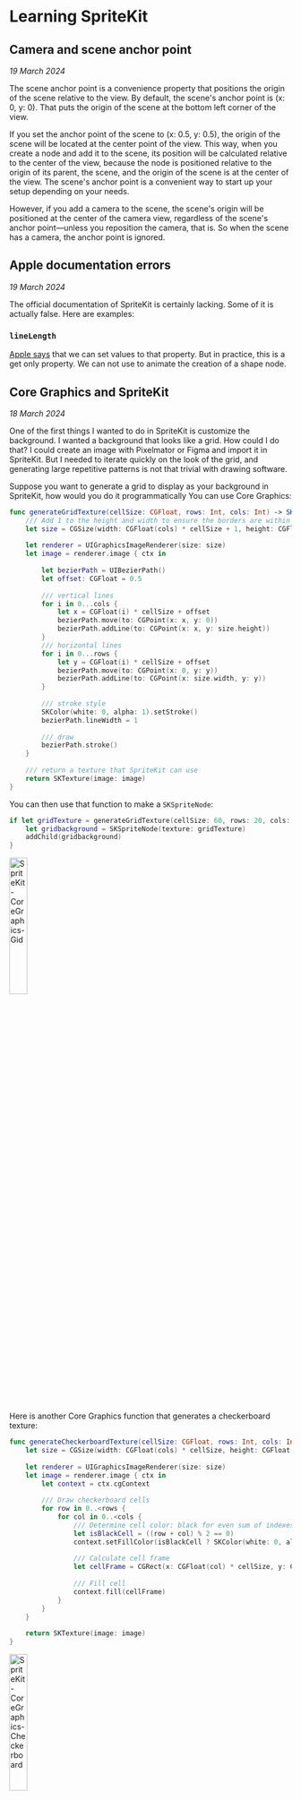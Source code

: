 # Learning SpriteKit

## Camera and scene anchor point

*19 March 2024*

The scene anchor point is a convenience property that positions the origin of the scene relative to the view. By default, the scene's anchor point is (x: 0, y: 0). That puts the origin of the scene at the bottom left corner of the view. 

If you set the anchor point of the scene to (x: 0.5, y: 0.5), the origin of the scene will be located at the center point of the view. This way, when you create a node and add it to the scene, its position will be calculated relative to the center of the view, because the node is positioned relative to the origin of its parent, the scene, and the origin of the scene is at the center of the view. The scene's anchor point is a convenient way to start up your setup depending on your needs.

However, if you add a camera to the scene, the scene's origin will be positioned at the center of the camera view, regardless of the scene's anchor point—unless you reposition the camera, that is. So when the scene has a camera, the anchor point is ignored.

## Apple documentation errors

*19 March 2024*

The official documentation of SpriteKit is certainly lacking. Some of it is actually false. Here are examples:

### `lineLength`

[Apple says](https://developer.apple.com/documentation/spritekit/skshapenode/1520398-linelength) that we can set values to that property. But in practice, this is a get only property. We can not use to animate the creation of a shape node.

## Core Graphics and SpriteKit

*18 March 2024*

One of the first things I wanted to do in SpriteKit is customize the background. I wanted a background that looks like a grid. How could I do that? I could create an image with Pixelmator or Figma and import it in SpriteKit. But I needed to iterate quickly on the look of the grid, and generating large repetitive patterns is not that trivial with drawing software.

Suppose you want to generate a grid to display as your background in SpriteKit, how would you do it programmatically You can use Core Graphics:

```swift
func generateGridTexture(cellSize: CGFloat, rows: Int, cols: Int) -> SKTexture? {
    /// Add 1 to the height and width to ensure the borders are within the sprite
    let size = CGSize(width: CGFloat(cols) * cellSize + 1, height: CGFloat(rows) * cellSize + 1)
    
    let renderer = UIGraphicsImageRenderer(size: size)
    let image = renderer.image { ctx in
        
        let bezierPath = UIBezierPath()
        let offset: CGFloat = 0.5
                                
        /// vertical lines
        for i in 0...cols {
            let x = CGFloat(i) * cellSize + offset
            bezierPath.move(to: CGPoint(x: x, y: 0))
            bezierPath.addLine(to: CGPoint(x: x, y: size.height))
        }
        /// horizontal lines
        for i in 0...rows {
            let y = CGFloat(i) * cellSize + offset
            bezierPath.move(to: CGPoint(x: 0, y: y))
            bezierPath.addLine(to: CGPoint(x: size.width, y: y))
        }
        
        /// stroke style
        SKColor(white: 0, alpha: 1).setStroke()
        bezierPath.lineWidth = 1
        
        /// draw
        bezierPath.stroke()
    }
    
    /// return a texture that SpriteKit can use
    return SKTexture(image: image)
}
```

You can then use that function to make a `SKSpriteNode`:

```swift
if let gridTexture = generateGridTexture(cellSize: 60, rows: 20, cols: 20) {
    let gridbackground = SKSpriteNode(texture: gridTexture)
    addChild(gridbackground)
}
```

<img src="Screenshots/SpriteKit-CoreGraphics-Gid.png" alt="SpriteKit-CoreGraphics-Gid" style="width:25%;" />

Here is another Core Graphics function that generates a checkerboard texture:

```swift
func generateCheckerboardTexture(cellSize: CGFloat, rows: Int, cols: Int) -> SKTexture? {
    let size = CGSize(width: CGFloat(cols) * cellSize, height: CGFloat(rows) * cellSize)
    
    let renderer = UIGraphicsImageRenderer(size: size)
    let image = renderer.image { ctx in
        let context = ctx.cgContext
        
        /// Draw checkerboard cells
        for row in 0..<rows {
            for col in 0..<cols {
                /// Determine cell color: black for even sum of indexes, white for odd
                let isBlackCell = ((row + col) % 2 == 0)
                context.setFillColor(isBlackCell ? SKColor(white: 0, alpha: 1).cgColor : SKColor(white: 1, alpha: 1).cgColor)
                
                /// Calculate cell frame
                let cellFrame = CGRect(x: CGFloat(col) * cellSize, y: CGFloat(row) * cellSize, width: cellSize, height: cellSize)
                
                /// Fill cell
                context.fill(cellFrame)
            }
        }
    }
    
    return SKTexture(image: image)
}
```

<img src="Screenshots/SpriteKit-CoreGraphics-Checkerboard.png" alt="SpriteKit-CoreGraphics-Checkerboard" style="width:25%;" />

In both cases, we get a sprite node, i.e. a node that draws a bitmap image. This is recommended in SpriteKit, as `SKSpriteNode` offer the best performance, and SpriteKit is a raster renderer anyway (zooming with a camera won't re-render shapes vector-like).

Mind you that Core Graphics is a framework optimized for quality rather than performance. It is not meant to produce images 60 or 120 times per second.

## Core Image filters in SpriteKit

*17 March 2024*

SpriteKit has built-in methods using Core Image filters for:

- Applying filters to nodes of type `SKEffectNode`. Out of the box, `SKEffectNode.filter` accepts filters that have a single inputImage parameter and produce a single outputImage parameter.
- Applying filters to scene transitions with `SKTransition`. Out of the box, `SKTransition.init(ciFilter:duration:)` accepts filters that require only two image parameters (inputImage, inputTargetImage) and generate a single image (outputImage).
- Applying filters to textures of type `SKTexture` to produce a new texture. Out of the box, `SKTexture.applying(CIFilter)` accepts filters that require a single inputImage parameter and produce an outputImage parameter.

## Sprite Nodes

*15 March 2024*

Write about:

- anchorPoint
- SKTextureFilteringMode
- usesMipmaps

## Shape nodes

*14 March 2024*

**TL;DR**: Nodes of type `SKShapeNode` can generate shapes with code, providing the ability to draw and edit shapes dynamically during runtime. SpriteKit's ability to generate accurate physics bodies for shape nodes is more limited than it is with sprite nodes. When rendered, a shape node is rasterized, so when it's drawn in a size other than its native size, some filtering is applied (blurring or aliasing).

Nodes of type `SKShapeNode` are generated procedurally. Their shape, color fill, and border style are defined with code. By default, a shape is transparent (it has no fill color) and has a one-point thick white border.

```swift
let circle = SKShapeNode(circleOfRadius: 50)
let ellipse1 = SKShapeNode(ellipseOf: CGSize(width: 50, height: 100))
let ellipse2 = SKShapeNode(ellipseIn: CGRect(x: 0, y: 0, width: 50, height: 50))
```

<img src="Screenshots/SpriteKit shape nodes - 1.png" alt="SpriteKit shape nodes - 1" style="width:25%;" />

Notice the code for the second ellipse. It is created by passing a `CGRect` data type instead of `CGSize`. This is an important distinction: CGRect is a data type that contains the width and height of the shape, as well as **how the path is positioned relative to the node's origin**. If we replace the last line above with this one:

```swift
let ellipse2 = SKShapeNode(ellipseIn: CGRect(x: -25, y: 25, width: 50, height: 50))
```

<img src="Screenshots/SpriteKit shape nodes - 2.png" alt="SpriteKit shape nodes - 2" style="width:25%;" />

The ellipse will be pushed 25 points to the left of the node's origin, and 25 points to the bottom of the node's origin. Since the width and height of the ellipse are both 50 points, that will make the ellipse centered around the node's origin!

CGRect is a common data type in SpriteKit. It provides control over the origin of a programmatic path relative to its parent's origin. When the ellipse is defined with CGSize instead of CGRect, it is automatically centered around the node's origin, which we can get with CGRect provided we do additional processing:

```swift
let length: CGFloat = 50 // a length for both width and height
let ellipseIn = SKShapeNode(ellipseIn: CGRect(x: -length/2, y: -length/2, width: length, height: length))
```

In SpriteKit, you can draw shapes using:

- Rectangles, with a width and a height, and with or without a corner radius
- Circles, with radius
- Ellipses, with width and height
- Path, from a rectangle or a circle
- Path, from arcs of a circle
- Path, with straight lines from a collection of points
- Path, with curved lines from a collection of points, where pairs of point are joined with a quadratic curve

A note about `SKShapeNode` rendering: even though shapes are procedural, like a vector shape would be, SpriteKit's renderer itself rasterize the shape during runtime. In fact, every node that draws is rasterized by SpriteKit's renderer, visually behaving like a sprite. Therefore, if you zoom in on shape node, if it its counters do not snap to the pixel grid, it will be either blurred or aliased, depending on the node's filtering mode. 

## Selection and retrieval

*14 March 2024*

```swift
// select a node by name, no matter how deep in the hierarchy
// the `//` means that the search doesn't stop to the immediate children nodes
parentNode.childNode(withName: "//nodeName")

// code for the first node matching the given name 
childNode(withName: "nodeName") {node, _ in
                                 
}

// code for every node with the given name
enumerateChildNodes(withName: "nodeName") {node, _ in
	
}

// same as above, with a different Swifty syntax
enumerateChildNodes(withName: "nodeName", using: { node, _ in
	
})

// code for every node with the given name
// Use `stop.pointee = true` or `stop[0] = true` to stop the enumeration
enumerateChildNodes(withName: "nodeName") {node, stop in
	
}

// loop through all the children of the node
for child in children {
    
}

// code for myNode with name "targetName"
if let myNode = self.childNode(withName: "//targetName") {
    
}
```

## Manipulating the scene graph

*14 March 2024*

```swift
// switch the parent of a node.
// See https://developer.apple.com/documentation/spritekit/sknode/accessing_and_modifying_the_node_tree
nodeToMove.move(toParent: self)
```

## Styling text

*13 March 2024*

In addition to `fontName`, `fontSize`, and `fontColor`, there are other text properties that SpriteKit provides out of the box, such as:

```swift
// a value of 1 will constrain text to one line
// a value of 0 will wrap text over as many lines as needed
myLabel.numberOfLines = 0
// the width, in screen points, after which line-break mode should be applied
// the default is 0, which means that no line-break is applied
myLabel.preferredMaxLayoutWidth = 360
// determines the line-break mode for multiple lines
myLabel.lineBreakMode = .byTruncatingTail
```

The last property, `lineBreakMode`, inherits from TextKit. This hints to other hidden possibilities with which we can style text in SpriteKit. Indeed, a `SKLabelNode` has a property called `attributedText`, which is a bridge to `NSAttributedString`, a large class with many properties and settings to control and style text. We can borrow some of these features and apply them to a SpriteKit label node. For example:

<img src="Screenshots/SpriteKit-attributedText-examples.png" alt="SpriteKit-attributedText-examples" style="width:50%;" />

```swift
let text = "BAM!"

let paragraphStyle = NSMutableParagraphStyle()
paragraphStyle.alignment = .center
paragraphStyle.lineHeightMultiple = 1

let shadow = NSShadow()
shadow.shadowOffset = CGSize(width: 0, height: 10)
shadow.shadowColor = SKColor.black.withAlphaComponent(0.3)
shadow.shadowBlurRadius = 20

let attributes: [NSAttributedString.Key: Any] = [
    .paragraphStyle: paragraphStyle,
    .font: UIFont(name: "ChalkboardSE-Bold", size: 100)!,
    .foregroundColor: SKColor(red: 1, green: 0.95, blue: 0, alpha: 1),
    .strokeColor: SKColor(red: 1, green: 0, blue: 0.38, alpha: 1),
    .strokeWidth: -5,
    .shadow: shadow
]

let label = SKLabelNode()
label.attributedText = NSAttributedString(string: text, attributes: attributes)
label.numberOfLines = 0
label.verticalAlignmentMode = .center
addChild(label)
```

## Adding a font

*13 March 2024*

Out of the box, you can print the fonts that will work with SpriteKit with this code:

```swift
for family in UIFont.familyNames.sorted() {
    let names = UIFont.fontNames(forFamilyName: family)
    print("Family: \(family) Font names: \(names)")
}
```

Here is what I get on my Mac:

```swift
Family: Academy Engraved LET Font names: ["AcademyEngravedLetPlain"]
Family: Al Nile Font names: ["AlNile", "AlNile-Bold"]
Family: American Typewriter Font names: ["AmericanTypewriter", "AmericanTypewriter-Light", "AmericanTypewriter-Semibold", "AmericanTypewriter-Bold", "AmericanTypewriter-Condensed", "AmericanTypewriter-CondensedLight", "AmericanTypewriter-CondensedBold"]
Family: Apple Color Emoji Font names: ["AppleColorEmoji"]
Family: Apple SD Gothic Neo Font names: ["AppleSDGothicNeo-Regular", "AppleSDGothicNeo-Thin", "AppleSDGothicNeo-UltraLight", "AppleSDGothicNeo-Light", "AppleSDGothicNeo-Medium", "AppleSDGothicNeo-SemiBold", "AppleSDGothicNeo-Bold"]
Family: Apple Symbols Font names: ["AppleSymbols"]
Family: Arial Font names: ["ArialMT", "Arial-ItalicMT", "Arial-BoldMT", "Arial-BoldItalicMT"]
Family: Arial Hebrew Font names: ["ArialHebrew", "ArialHebrew-Light", "ArialHebrew-Bold"]
Family: Arial Rounded MT Bold Font names: ["ArialRoundedMTBold"]
Family: Avenir Font names: ["Avenir-Book", "Avenir-Roman", "Avenir-BookOblique", "Avenir-Oblique", "Avenir-Light", "Avenir-LightOblique", "Avenir-Medium", "Avenir-MediumOblique", "Avenir-Heavy", "Avenir-HeavyOblique", "Avenir-Black", "Avenir-BlackOblique"]
Family: Avenir Next Font names: ["AvenirNext-Regular", "AvenirNext-Italic", "AvenirNext-UltraLight", "AvenirNext-UltraLightItalic", "AvenirNext-Medium", "AvenirNext-MediumItalic", "AvenirNext-DemiBold", "AvenirNext-DemiBoldItalic", "AvenirNext-Bold", "AvenirNext-BoldItalic", "AvenirNext-Heavy", "AvenirNext-HeavyItalic"]
Family: Avenir Next Condensed Font names: ["AvenirNextCondensed-Regular", "AvenirNextCondensed-Italic", "AvenirNextCondensed-UltraLight", "AvenirNextCondensed-UltraLightItalic", "AvenirNextCondensed-Medium", "AvenirNextCondensed-MediumItalic", "AvenirNextCondensed-DemiBold", "AvenirNextCondensed-DemiBoldItalic", "AvenirNextCondensed-Bold", "AvenirNextCondensed-BoldItalic", "AvenirNextCondensed-Heavy", "AvenirNextCondensed-HeavyItalic"]
Family: Baskerville Font names: ["Baskerville", "Baskerville-Italic", "Baskerville-SemiBold", "Baskerville-SemiBoldItalic", "Baskerville-Bold", "Baskerville-BoldItalic"]
Family: Bodoni 72 Font names: ["BodoniSvtyTwoITCTT-Book", "BodoniSvtyTwoITCTT-BookIta", "BodoniSvtyTwoITCTT-Bold"]
Family: Bodoni 72 Oldstyle Font names: ["BodoniSvtyTwoOSITCTT-Book", "BodoniSvtyTwoOSITCTT-BookIt", "BodoniSvtyTwoOSITCTT-Bold"]
Family: Bodoni 72 Smallcaps Font names: ["BodoniSvtyTwoSCITCTT-Book"]
Family: Bodoni Ornaments Font names: ["BodoniOrnamentsITCTT"]
Family: Bradley Hand Font names: ["BradleyHandITCTT-Bold"]
Family: Chalkboard SE Font names: ["ChalkboardSE-Regular", "ChalkboardSE-Light", "ChalkboardSE-Bold"]
Family: Chalkduster Font names: ["Chalkduster"]
Family: Charter Font names: ["Charter-Roman", "Charter-Italic", "Charter-Bold", "Charter-BoldItalic", "Charter-Black", "Charter-BlackItalic"]
Family: Cochin Font names: ["Cochin", "Cochin-Italic", "Cochin-Bold", "Cochin-BoldItalic"]
Family: Copperplate Font names: ["Copperplate", "Copperplate-Light", "Copperplate-Bold"]
Family: Courier New Font names: ["CourierNewPSMT", "CourierNewPS-ItalicMT", "CourierNewPS-BoldMT", "CourierNewPS-BoldItalicMT"]
Family: DIN Alternate Font names: ["DINAlternate-Bold"]
Family: DIN Condensed Font names: ["DINCondensed-Bold"]
Family: Damascus Font names: ["Damascus", "DamascusLight", "DamascusMedium", "DamascusSemiBold", "DamascusBold"]
Family: Devanagari Sangam MN Font names: ["DevanagariSangamMN", "DevanagariSangamMN-Bold"]
Family: Didot Font names: ["Didot", "Didot-Italic", "Didot-Bold"]
Family: Euphemia UCAS Font names: ["EuphemiaUCAS", "EuphemiaUCAS-Italic", "EuphemiaUCAS-Bold"]
Family: Farah Font names: ["Farah"]
Family: Futura Font names: ["Futura-Medium", "Futura-MediumItalic", "Futura-Bold", "Futura-CondensedMedium", "Futura-CondensedExtraBold"]
Family: Galvji Font names: ["Galvji", "Galvji-Bold"]
Family: Geeza Pro Font names: ["GeezaPro", "GeezaPro-Bold"]
Family: Georgia Font names: ["Georgia", "Georgia-Italic", "Georgia-Bold", "Georgia-BoldItalic"]
Family: Gill Sans Font names: ["GillSans", "GillSans-Italic", "GillSans-Light", "GillSans-LightItalic", "GillSans-SemiBold", "GillSans-SemiBoldItalic", "GillSans-Bold", "GillSans-BoldItalic", "GillSans-UltraBold"]
Family: Grantha Sangam MN Font names: ["GranthaSangamMN-Regular", "GranthaSangamMN-Bold"]
Family: Helvetica Font names: ["Helvetica", "Helvetica-Oblique", "Helvetica-Light", "Helvetica-LightOblique", "Helvetica-Bold", "Helvetica-BoldOblique"]
Family: Helvetica Neue Font names: ["HelveticaNeue", "HelveticaNeue-Italic", "HelveticaNeue-UltraLight", "HelveticaNeue-UltraLightItalic", "HelveticaNeue-Thin", "HelveticaNeue-ThinItalic", "HelveticaNeue-Light", "HelveticaNeue-LightItalic", "HelveticaNeue-Medium", "HelveticaNeue-MediumItalic", "HelveticaNeue-Bold", "HelveticaNeue-BoldItalic", "HelveticaNeue-CondensedBold", "HelveticaNeue-CondensedBlack"]
Family: Hiragino Maru Gothic ProN Font names: ["HiraMaruProN-W4"]
Family: Hiragino Mincho ProN Font names: ["HiraMinProN-W3", "HiraMinProN-W6"]
Family: Hiragino Sans Font names: ["HiraginoSans-W3", "HiraginoSans-W5", "HiraginoSans-W6", "HiraginoSans-W7", "HiraginoSans-W8"]
Family: Hoefler Text Font names: ["HoeflerText-Regular", "HoeflerText-Italic", "HoeflerText-Black", "HoeflerText-BlackItalic"]
Family: Impact Font names: ["Impact"]
Family: Kailasa Font names: ["Kailasa", "Kailasa-Bold"]
Family: Kefa Font names: ["Kefa-Regular"]
Family: Khmer Sangam MN Font names: ["KhmerSangamMN"]
Family: Kohinoor Bangla Font names: ["KohinoorBangla-Regular", "KohinoorBangla-Light", "KohinoorBangla-Semibold"]
Family: Kohinoor Devanagari Font names: ["KohinoorDevanagari-Regular", "KohinoorDevanagari-Light", "KohinoorDevanagari-Semibold"]
Family: Kohinoor Gujarati Font names: ["KohinoorGujarati-Regular", "KohinoorGujarati-Light", "KohinoorGujarati-Bold"]
Family: Kohinoor Telugu Font names: ["KohinoorTelugu-Regular", "KohinoorTelugu-Light", "KohinoorTelugu-Medium"]
Family: Lao Sangam MN Font names: ["LaoSangamMN"]
Family: Malayalam Sangam MN Font names: ["MalayalamSangamMN", "MalayalamSangamMN-Bold"]
Family: Marker Felt Font names: ["MarkerFelt-Thin", "MarkerFelt-Wide"]
Family: Menlo Font names: ["Menlo-Regular", "Menlo-Italic", "Menlo-Bold", "Menlo-BoldItalic"]
Family: Mishafi Font names: ["DiwanMishafi"]
Family: Mukta Mahee Font names: ["MuktaMahee-Regular", "MuktaMahee-Light", "MuktaMahee-Bold"]
Family: Myanmar Sangam MN Font names: ["MyanmarSangamMN", "MyanmarSangamMN-Bold"]
Family: Noteworthy Font names: ["Noteworthy-Light", "Noteworthy-Bold"]
Family: Noto Nastaliq Urdu Font names: ["NotoNastaliqUrdu", "NotoNastaliqUrdu-Bold"]
Family: Noto Sans Kannada Font names: ["NotoSansKannada-Regular", "NotoSansKannada-Light", "NotoSansKannada-Bold"]
Family: Noto Sans Myanmar Font names: ["NotoSansMyanmar-Regular", "NotoSansMyanmar-Light", "NotoSansMyanmar-Bold"]
Family: Noto Sans Oriya Font names: ["NotoSansOriya", "NotoSansOriya-Bold"]
Family: Optima Font names: ["Optima-Regular", "Optima-Italic", "Optima-Bold", "Optima-BoldItalic", "Optima-ExtraBlack"]
Family: Palatino Font names: ["Palatino-Roman", "Palatino-Italic", "Palatino-Bold", "Palatino-BoldItalic"]
Family: Papyrus Font names: ["Papyrus", "Papyrus-Condensed"]
Family: Party LET Font names: ["PartyLetPlain"]
Family: PingFang HK Font names: ["PingFangHK-Regular", "PingFangHK-Ultralight", "PingFangHK-Thin", "PingFangHK-Light", "PingFangHK-Medium", "PingFangHK-Semibold"]
Family: PingFang SC Font names: ["PingFangSC-Regular", "PingFangSC-Ultralight", "PingFangSC-Thin", "PingFangSC-Light", "PingFangSC-Medium", "PingFangSC-Semibold"]
Family: PingFang TC Font names: ["PingFangTC-Regular", "PingFangTC-Ultralight", "PingFangTC-Thin", "PingFangTC-Light", "PingFangTC-Medium", "PingFangTC-Semibold"]
Family: Rockwell Font names: ["Rockwell-Regular", "Rockwell-Italic", "Rockwell-Bold", "Rockwell-BoldItalic"]
Family: STIX Two Math Font names: ["STIXTwoMath-Regular"]
Family: STIX Two Text Font names: ["STIXTwoText", "STIXTwoText-Italic", "STIXTwoText_Medium", "STIXTwoText-Italic_Medium-Italic", "STIXTwoText_SemiBold", "STIXTwoText-Italic_SemiBold-Italic", "STIXTwoText_Bold", "STIXTwoText-Italic_Bold-Italic"]
Family: Savoye LET Font names: ["SavoyeLetPlain"]
Family: Sinhala Sangam MN Font names: ["SinhalaSangamMN", "SinhalaSangamMN-Bold"]
Family: Snell Roundhand Font names: ["SnellRoundhand", "SnellRoundhand-Bold", "SnellRoundhand-Black"]
Family: Symbol Font names: ["Symbol"]
Family: Tamil Sangam MN Font names: ["TamilSangamMN", "TamilSangamMN-Bold"]
Family: Thonburi Font names: ["Thonburi", "Thonburi-Light", "Thonburi-Bold"]
Family: Times New Roman Font names: ["TimesNewRomanPSMT", "TimesNewRomanPS-ItalicMT", "TimesNewRomanPS-BoldMT", "TimesNewRomanPS-BoldItalicMT"]
Family: Trebuchet MS Font names: ["TrebuchetMS", "TrebuchetMS-Italic", "TrebuchetMS-Bold", "Trebuchet-BoldItalic"]
Family: Verdana Font names: ["Verdana", "Verdana-Italic", "Verdana-Bold", "Verdana-BoldItalic"]
Family: Zapf Dingbats Font names: ["ZapfDingbatsITC"]
Family: Zapfino Font names: ["Zapfino"]
```

If you have a font in your Font Book that doesn't appear on the list, it won't just work with SpriteKit. You have to explicitly add it to Xcode. Apple [has a page](https://developer.apple.com/documentation/uikit/text_display_and_fonts/adding_a_custom_font_to_your_app#) on how to do that. To clarify further, here are screenshots made with Xcode 15.4. Before making these modifications to the info tab of your project target, make sure to add the font to Xcode. You have to add the font **as a file**, **not as an image** inside Assets.

1.

<img src="Screenshots/Xcode add font - 1 Target info.png" alt="Xcode add font - 1 Target info" style="width:100%;" />

2.

<img src="Screenshots/Xcode add font - 2 Fonts provided by application.png" alt="Xcode add font - 2 Fonts provided by application" />

3.

<img src="Screenshots/Xcode add font - 3 Fonts provided by application.png" alt="Xcode add font - 3 Fonts provided by application" />

4.

<img src="Screenshots/Xcode add font - 4 Add font name.png" alt="Xcode add font - 4 Add font name" />

## Centering a node inside another one

*12 March 2024*

For any nodes `nodeToCenter` and `referenceNode`, you can center one relative to another with:

```swift
nodeToCenter.position = CGPoint(x: referenceNode.frame.midX, y: referenceNode.frame.midY)
```

There are special cases where a node will be automatically centered. If your node to center has a parent, and if the parent has a property of `anchorNode`, such as `SKScene` and `SKSpriteNode`, then any child node of those with position ``CGPoint(x: 0, y: 0)` are automatically centered relative to their parent node.

## Visualize the bounding box of a node

*9 March 2024*

You can use the `calculateAccumulatedFrame()` method on the node you want to visualize, and draw a `SKShapeNode` around it:

```swift
func visualizeFrame(for targetNode: SKNode, in scene: SKScene) {
    // Unique name for the visualization node to easily identify it
    let visualizationNodeName = "visualizationFrameNode"

    // Check if the visualization node already exists
    let existingVisualizationNode = scene.childNode(withName: visualizationNodeName) as? SKShapeNode

    var frame: CGRect = targetNode.calculateAccumulatedFrame()
    let path = CGPath(rect: frame, transform: nil)

    if let visualizationNode = existingVisualizationNode {
        // Update the existing node's path to reflect the new frame
        visualizationNode.path = path
    } else {
        // Create a new SKShapeNode for the frame if it doesn't exist
        let frameNode = SKShapeNode(path: path)
        frameNode.name = visualizationNodeName
        frameNode.strokeColor = SKColor.red // Color of the frame
        frameNode.lineWidth = 2 // Width of the frame lines
        frameNode.zPosition = 100 // Ensure it's visible above other nodes

        // Add the new visualization node to the scene
        scene.addChild(frameNode)
    }
}
```

You can either call that function one time, or you can call it every frame. Interesting to note: the way you call your function every time impacts how the bounding box will be draw. If your target node is affected by physics, and you call `visualizeFrame` in `update`, then the bounding box will lag behind your moving physical object, because `update` is called before physics are simulated.

A better way to accurately track your moving physical object is to use the `didSimulatePhysics` function of SpriteKit's game loop:

```swift
override func update(_ currentTime: TimeInterval) {
    // this draws a shape that is lagging behind the physical object
    visualizeFrame(for: effectNode, in: self)
}

override func didSimulatePhysics() {
    // didSimulatePhysics is the last function called before rendering
    // tracking physical behavior is most accurate here
    visualizeFrame(for: effectNode, in: self)
}
```

## zPosition

*7 March 2024*

> The drawing order influenced by zPosition is also relative to the node hierarchy. A node with a higher zPosition will appear in front of nodes with lower zPosition values, but this is within the context of their respective parent nodes. If a parent node has a lower zPosition than another node, all of its children will also appear below that node, regardless of their individual zPositions.

ChatGPT 4, *accessed 7  March 2024*

> SpriteKit uses the zPosition value only to determine the hit testing and drawing order. You can also the z position to implement your own game effects. For example, you might use the height of a node to determine how it is rendered or how it moves onscreen. In this way, you can simulate fog or parallax effects. SpriteKit does not create these effects for you. Usually, you implement them by processing the scene immediately before it is rendered.

[Apple Documentation](https://developer.apple.com/documentation/spritekit/sknode/1483107-zposition), *accessed 7  March 2024*

## Get the texture of a node

*6 March 2024*

In SpriteKit, you can get a texture from any node, including a collection of nodes, which you can group under the same `SKNode`.

For example, you could define a node using `SKShapeNode`, get the texture of that node, and create a `SKSpriteNode` with the texture.

Similarly, you can get the resulting texture of many nodes at one, 

```swift
if let nodeTexture = view.texture(from: myNode) {
    myNode.physicsBody = SKPhysicsBody(texture: nodeTexture, alphaThreshold: 0.6, size: nodeTexture.size())
    myNode.physicsBody?.density = 100
    myNode.physicsBody?.friction = 1
}
```

## Marching ants

*6 March 2024*

Marching ants is the effect that you may see when you draw a selection rectangle, where the borders of the rectangle are made of dashes running along the border. With SpriteKit, you can draw a shape with dashed borders like this:

```swift
let boundingBox = SKShapeNode(rectOf: CGSize(width: 200, height: 100))
boundingBox.lineWidth = 2
boundingBox.strokeColor = .blue
boundingBox.fillColor = .clear
// the magic line
boundingBox.path = containerBoundingBox.path?.copy(dashingWithPhase: 0, lengths: [10,10])
addChild(boundingBox)
```

Play along the values inside the array that is passed to `lengths` to get various dashes lengths and sequences. You can have multiple dashes and gaps in the array.

In order to animate the dashes and achieve the marching ants effect, increment the `dashingWithPhase` parameter across time:

```swift
let myPath = CGPath(rect: CGRect(x: 0, y: 0, width: 200, height: 200), transform: nil)
var phase: CGFloat = 0
let dashPattern: [CGFloat] = [10, 5]
let dashedPath = myPath.copy(dashingWithPhase: phase, lengths: dashPattern)
let boundingBox = SKShapeNode(path: dashedPath)
boundingBox.lineWidth = 3
boundingBox.strokeColor = .systemBlue
boundingBox.fillColor = .clear
boundingBox.position = .zero

let incrementDashingPhaseAction = SKAction.run {
    phase += 1
    let newDashedPath = myPath.copy(dashingWithPhase: phase, lengths: dashPattern)
    boundingBox.path = newDashedPath
}

let waitAction = SKAction.wait(forDuration: 0.02)
let sequenceAction = SKAction.sequence([incrementDashingPhaseAction, waitAction])
let repeatForeverAction = SKAction.repeatForever(sequenceAction)
boundingBox.run(repeatForeverAction)
addChild(boundingBox)
```

## 9 parts slicing

*5 March 2024*

With this, you can scale sprites without distorting them. The idea is that you slice the sprite's texture into 9 parts: a grid of 3x3. Only the central part is stretched vertically and horizontally when the sprite is scaled.

```swift
let button = SKSpriteNode(imageNamed: "my_texture@2x")
button.centerRect = CGRect(x: 12.0/28.0,
                           y: 12.0/28.0,
                           width: 4.0/28.0,
                           height: 4.0/28.0)
```

Once you pass in a value to the `centerRect` property of a sprite node, that sprite node will be sliced. The `CGRect` you pass in is the central rectangle the 3x3 slicing grid. It is positioned relative to the sprite node. Its positioning (x,y) and sizing (width, height) takes values from 0 to 1. Therefore, by convention, you fill the values by dividing your desired target by one size of your texture.

For example, if your texture is 100 points wide and 60 points high, your x and width values will be `desiredValue/100`.

Here's a helper function that gets you that center rectangle given a width and height of the corner, and the sprite node to slice:

```swift
/// Calculates the CGRect for the center part of a 9-slice sprite.
/// - Parameter cornerWidth: The width of the corner parts
/// - Parameter cornerHeight: The height of the corner parts
/// - Parameter sprite: The SKSpriteNode for which to calculate the center rect
/// - Returns: A CGRect representing the center rectangle for 9-slice scaling
func setCenterRect(cornerWidth: CGFloat, cornerHeight: CGFloat, sprite: SKSpriteNode) -> CGRect {
    guard let textureSize = sprite.texture?.size() else {
        return .zero
    }
    
    let totalWidth = textureSize.width
    let totalHeight = textureSize.height
    
    let centerSliceWidth = totalWidth - (cornerWidth * 2)
    let centerSliceHeight = totalHeight - (cornerHeight * 2)
    
    let centerSliceRect = CGRect(x: cornerWidth / totalWidth,
                                 y: cornerHeight / totalHeight,
                                 width: centerSliceWidth / totalWidth,
                                 height: centerSliceHeight / totalHeight)
    
    return centerSliceRect
}
```

See [Resizing a Sprite in Nine Parts](https://developer.apple.com/documentation/spritekit/skspritenode/resizing_a_sprite_in_nine_parts) on Apple Documentation.

## Touch events

*5 March 2024*

```swift
override func touchesBegan(_ touches: Set<UITouch>, with event: UIEvent?) {
    // safety precaution to make sure there was a touch event captured
    guard let touch = touches.first else { return }
    
    // get touch coordinates relative to the window
    let location = touch.location(in: nil)
    
    // get touch coordinates relative to SpriteKit's scene
    // make sure the scene is not an optional.
    // You can get touch coordinates relative to any container passed to `in`
    let location = touch.location(in: scene)
}
```

*Update 20 March 2024*

```swift
var touchLabels = [UITouch: SKLabelNode]()

override func touchesBegan(_ touches: Set<UITouch>, with event: UIEvent?) {
    for touch in touches {
        let touchLocation = touch.location(in: self)

        let label = SKLabelNode(fontNamed: "Menlo-Bold")
        label.fontSize = 32
        label.zPosition = 1
        label.text = pointToString(touchLocation)
        label.position = CGPoint(x: touchLocation.x, y: touchLocation.y + 60)
        addChild(label)
        touchLabels[touch] = label
    }
}

override func touchesMoved(_ touches: Set<UITouch>, with event: UIEvent?) {
    for touch in touches {
        guard let label = touchLabels[touch] else { continue }
        let touchLocation = touch.location(in: self)
        label.position = CGPoint(x: touchLocation.x, y: touchLocation.y + 60)
        label.text = pointToString(touchLocation)
    }
}

override func touchesEnded(_ touches: Set<UITouch>, with event: UIEvent?) {
    for touch in touches {
        touchLabels[touch]?.removeFromParent()
        touchLabels[touch] = nil
    }
}

override func touchesCancelled(_ touches: Set<UITouch>, with event: UIEvent?) {
    touchesEnded(touches, with: event)
}
```



## Multi touch

*5 March 2024*

In SpriteKit, multi touch is not enabled by default. Add this to your view setup inside `SKScene`, typically in the `didMove` method:

```swift
override func didMove(to view: SKView) {
    view.isMultipleTouchEnabled = true
}
```

Trivia: on iPhone, it seems that the maximum supported amount of simultaneous touch points is 5. Beyond 5 touches, all UITouch objects are canceled.

*Update 20 march 2024*: multitouch is disabled by default on all UIKit views, not just SKView. See [Apple documentation](https://developer.apple.com/documentation/uikit/touches_presses_and_gestures/handling_touches_in_your_view):

> In its default configuration, a view receives only the first UITouch object associated with an event, even if more than one finger is touching the view. To receive the additional touches, you must set the view’s isMultipleTouchEnabled property to true.

## SpriteKit text blurriness

*5 December 2023*

SpriteKit nodes of type `SKLabelNode`, aka text, get blurry when the camera is zoomed in. See https://stackoverflow.com/a/72286447/420176

One hack around it is to internally multiply the font size by a scale factor, then scale the node down by the same factor, to get a better rendering when zoomed in.

```Swift
let myText = SKLabelNode()
let textScaleFactor: CGFloat = 5.0
myText.fontSize = 28 * textScaleFactor
myText.name = "myText"
myText.text = "Hello"
myText.fontName = "Impact"
myText.xScale = 1 / textScaleFactor
myText.yScale = 1 / textScaleFactor
addChild(myText)
```

Further testing is required to see how the scaling may affect other behaviors such as physics simulations.

Update: while adding many emojis to the same `SKLabelNode`, the app crashed with an error about Metal's maximum texture size. I believe that given the internal multi-sampling introduced above, and emojis being images, having many of them in the same SpriteKit node eventually exceeds the rendering engine constraints. `SKLabelNode` text length must be limited.

https://en.wikipedia.org/wiki/Spatial_anti-aliasing#Super_sampling_/_full-scene_anti-aliasing

## Setup with SwiftUI

*Updated 16 March 2024*

Minimal boilerplate code to display a SpriteKit scene and preview it inside Xcode 15+ using SwiftUI:

```swift
import SwiftUI
import SpriteKit

// SwiftUI
struct ContentView: View {
    var myScene = MyScene()
    
    var body: some View {
        SpriteView(scene: myScene)
    }
}

#Preview {
    ContentView()
}

// SpriteKit
class MyScene: SKScene {
    
}
```

## SpriteView configuration

SpriteKit was made in the era of UIKit. A SpriteKit view, `SKView`, was configured inside a `UIViewController`. With SwiftUI, configuring a SpriteKit view is now done with a configuration object that you pass to SpriteView:

```swift
SpriteView(
    // an instance of a SKScene
    scene: myScene,
    // between 1 and 120
    preferredFramesPerSecond: 60,
    // some display options
    options: [.ignoresSiblingOrder, .allowsTransparency, .shouldCullNonVisibleNodes],
    // some debug helpers
    debugOptions: [.showsFPS, .showsNodeCount, .showsDrawCount, .showsQuadCount, .showsPhysics, .showsFields]
)
```

## Scene size

Most tutorials and resources available on SpriteKit will use a specific size for the scene, and pass it to the initializer method. What size should you use in your own SpriteKit project?

Scene size in SpriteKit is a convenience property. In reality, SpriteKit scenes are infinitely large. Users specify a scene size because 1) they have fixed size art that has to fit in specific places within a fixed screen ratio, and 2) they use the scene size to place objects relative to these device-derived bounds.

*21 January 2024*

How should I size my SpriteKit scene? How does scene size affect performance? Will my nodes' position be constrained by the scene size? If a physics body falls under gravity, will it continue to fall indefinitely?

If we command-click on `SKScene` in a SpriteKit code, we can bring up the header information for the class:

> A scene is infinitely large, but it has a viewport that is the frame through which you present the content of the scene. The passed in size defines the size of this viewport that you use to present the scene.

An older version of the header, [quoted here](https://stackoverflow.com/a/33447352/420176), reads:

> To display different portions of your scene, move the contents relative to the viewport. One way to do that is to create a SKNode to function as a viewport transformation. That node should have all visible contents parented under it.

That version probably predates the introduction of `SKCameraNode`, since a SpriteKit camera does essentially that. Now regarding the relation between the scene size and the viewport size, we can read this in the same header file:

> fill: Scale the SKScene to fill the entire SKView
>
> aspectFill: Scale the SKScene to fill the SKView while preserving the scene's aspect ratio. Some cropping may occur if the view has a different aspect ratio.
>
> aspectFit: Scale the SKScene to fit within the SKView while preserving the scene's aspect ratio. Some letterboxing may occur if the view has a different aspect ratio.
>
> resizeFill: Modify the SKScene's actual size to exactly match the SKView.

So a SpriteKit scene is an infinite canvas by default. The part of the scene that is being drawn and rendered is the view (`SKView`). A scene can either be scaled to fit a view (one of the 4 `scaleMode`), or be drawn through a camera frame that determines which crop of the scene is in view.

Regardless of scene size, objects can be positioned freely without limit. Does positioning objects tens or hundreds of thousands of points away from each other have an impact on memory consumption and performance? I don't know yet.

## Scene configuration

Regardless of the UI framework you are using, additional scene and view setup can be made within the SpriteKit class.

```swift
class MyScene: SKScene {
    
    // Use sceneDidLoad for one-time setup
    override func sceneDidLoad() {
        self.scaleMode = .resizeFill
        // anchor point is a convenience property
        self.anchorPoint = CGPoint(x: 0.5, y: 0.5)
        self.physicsWorld.gravity = CGVector(dx: 0, dy: -9.8)
        self.physicsBody?.usesPreciseCollisionDetection = false
        self.physicsWorld.speed = 1
    }

    // Use didMove for code that should run whenever the scene is actually in view
    // A scene could be in memory even if it's not presented, and thus, didMove will execute its code again when the scene will get displayed.
    override func didMove(to view: SKView) {
        // some encapsulated setup method
        setupScene()
        // play/pause state
        self.isPaused = isScenePaused
        // background color of the scene
        self.backgroundColor = .clear
        // enable multi-touch event handling
        view.isMultipleTouchEnabled = true
    }
    
}
```

## Setup with UIKit

```swift
import UIKit
import SpriteKit

class GameViewController: UIViewController {
    override func viewDidLoad() {
        super.viewDidLoad()

        let scene = GameScene(size: CGSize(width: 2048, height: 1536))
        scene.scaleMode = .aspectFill

        let view = self.view as! SKView
        view.presentScene(scene)
    }
}

class GameScene: SKScene {
    override init(size: CGSize) {
        super.init(size: size)
    }

    required init(coder aDecoder: NSCoder) {
        fatalError("init(coder:) has not been implemented")
    }

    override func didMove(to view: SKView) {

    }
}

// load a scene from file
import UIKit
import SpriteKit

class GameViewController: UIViewController {
    override func viewDidLoad() {
        super.viewDidLoad()

        if let view = self.view as! SKView? {
            if let scene = SKScene(fileNamed: "SpriteKitScene") {
                scene.scaleMode = .aspectFill
                view.presentScene(scene)
            }
        }
    }
}
```

## UIKit view configuration

```swift
// inside the view controller
view.preferredFramesPerSecond = 60
view.showsFPS = true
view.ignoresSiblingOrder = false
view.showsNodeCount = true
view.showsPhysics = true
scene.scaleMode = .aspectFill
```

## SKScene methods

``` swift
class scene: SKScene{
    // declare a variable, with a type, without value
    var myNodePosition: CGPoint?

    override init(size: CGSize) {
        super.init(size: size)
        // the scene size is the passed size
    }

    override func didMove(to view: SKView) {
        scene?.scaleMode = .aspectFit
        // the scene size will depend on scaling mode
    }

    override func update(_ currentTime: TimeInterval) {
        print(currentTime) // time since app started
    }
}

// scene transition
class StartView: SKScene {
    let sceneToTransitionTo = MainView(size: size)
    sceneToTransitionTo.scaleMode = .aspectFill
    let transitionEffect = SKTransition.push(with: .down, duration: 0.5)
    view?.presentScene(sceneToTransitionTo, transition: transitionEffect)  
    }

    class MainView: SKScene {
    // 
}
```

## Node creation

```swift
// empty node
let parentNode = SKNode()

// sprite from image
var mySprite = SKSpriteNode(fileNamed: "imageFile") // add the image to Xcode assets
mySprite.anchorPoint = CGPoint(x: 0.5, y: 0.5)
mySprite.position = CGPoint.zero

// text
let myText = SKLabelNode()
myText.text = "Text to display"
myText.fontSize = 28
myText.fontName = "Impact"
myText.fontColor = SKColor.black
myText.position = CGPoint(x: size.width/2, y: size.height/2)

// shape
let cornerRadius: CGFloat = 7
let rectSize = CGSize(width: 60, height: 60)
let roundedRectPath = UIBezierPath(roundedRect: CGRect(origin: CGPoint(x: 0, y: 0), size: rectSize), cornerRadius: cornerRadius)
shapeObject = SKShapeNode(path: roundedRectPath.cgPath)
shapeObject.fillColor = .red

// hollow shape with border
let myFrame = SKShapeNode(rectOf: CGSize(width: 60, height: 60))
myFrame.fillColor = .clear
myFrame.strokeColor = .red
```

## Node properties

```swift
// position
myNode.position = CGPoint(x: 350, y: 400)
myNode.position.x = CGFloat
myNode.position.y = CGFloat
myNode.zPosition = Int // z-index

// rotate
myNode.zRotation = .pi / 4 // CGFloat, in this case, π/4, which is 45 deg counterclockwise

// scale
myNode.scale = 1 // Read only
myNode.scaleX = 1 // x axis only
myNode.scaleY = 1 // y axis only
myNode.setScale(1) // setScale is a convenience method 
myNode.setScale(x: 1.5, y: 0.5) // setScale is a convenience method

// Rendering
myNode.alpha = CGFloat

// methods
myNode.isHidden = false // Boolean. When hidden, a node and its descendants are not rendered. However, they still exist in the scene and continue to interact in other ways. For example, the node’s actions still run and the node can still be intersected with other nodes.

frame
frame.midX
frame.midY
```

## Physics

```swift
// scene properties. Declare in init()
myScene.physicsWorld.gravity = CGVector(dx: 0, dy: -9.8) // set gravity
myScene.physicsBody = SKPhysicsBody(edgeLoopFrom: scene.frame) // bodies collide with the edges of the scene

myNode.physicsBody = SKPhysicsBody()
myNode.physicsBody!.restitution = 0.2 // default, bounciness, [0, 1]
myNode.physicsBody!.friction = 0.2 // default, roughness, [0, 1]
myNode.physicsBody!.density = 1.0 // default, kg/m2
myNode.physicsBody!.isDynamic = Bool // can be moved by physics or not
myNode.physicsBody!.allowsRotation = Bool
myNode.physicsBody!.mass = 1.0 // automatically derived from density and area
myNode.physicsBody!.area // read only
myNode.physicsBody!.node // real only, returns the parent node
myNode.physicsBody!.linearDamping = 0.1 // default, [0, 1]
myNode.physicsBody!.angularDamping = 0.1 // default, [0, 1]
myNode.physicsBody!.affectedByGravity = Bool // only with regard to scene gravity
myNode.physicsBody!.pinned = Bool // Stick position to parent. Rotation still allowed
myNode.physicsBody!.velocity = CGVector // m/s
myNode.physicsBody!.angularVelocity = CGVector // radians/s
myNode.physicsBody!.isResting = Bool

// compound bodies
let bodies = [node1, node2]
compound.physicsBody = SKPhysicsBody(bodies: bodies) // Creates a physics body that's shaped like a union of the supplied array of bodies.

// physics forces
myNode.physicsBody?.applyImpulse(CGVector(dx: 10, dy: 0)) // N/s
myNode.physicsBody?.applyForce(CGVector(dx: 10, dy: 0)) // N/s, acceleration is applied every simulation step

// constraints
let rotationConstraint = SKConstraint.zRotation(SKRange(lowerLimit: -.pi/4, upperLimit: .pi/4))
myNode.constraints = [rotationConstraint]

let range = SKRange(lowerLimit: 0.0, upperLimit: 0.0)
let orientConstraint = SKConstraint.orient(to: targetNode, offset: range)
myNode.constraints = [orientConstraint]

// spring joint
let spring = SKPhysicsJointSpring.joint(
    withBodyA: physicsBody!, // connect with the edges of the scene itself
    bodyB: nodeA.physicsBody!,
    anchorA: position, // the scene position
    anchorB: nodeB.position
)
spring.frequency = 0.5
spring.damping = 0.2
scene.physicsWorld.add(ropeJoint)

// pin joint
let myNode = scene.childNode(withName: "myNode") as? SKSpriteNode
let pinPoint = self.convert(myNode!.anchorPoint, to: scene)

let myNodePin = SKPhysicsJointPin.joint(withBodyA: scene.physicsBody!, bodyB: myNode!.physicsBody!, anchor: pinPoint)
scene.physicsWorld.add(myNodePin)

// methods of a SpriteKit scene class
override func didSimulatePhysics() {
    // run code after physics simulation
}
```

## Actions

```swift
// Scale
let appear = SKAction.scale(to: 1.0, duration: 0.5) // scale(to) can not be reversed
myNode.run(appear)

let scaleUp = SKAction.scale(by: 1.2, duration: 0.25) // scale(by) can be reversed
let scaleDown = scaleUp.reversed()

// Position
let moveToAction = SKAction.move(to: CGPoint(x: 1.0, y: 1.0), duration: 1.0)

let moveByAction = SKAction.moveBy(CGPoint(x: 1.0, y: 1.0), duration: 1.0)
let reverseMoveBy = moveByAction.reversed() // moveBy actions can be reversed

//
SKAction.wait(forDuration: 1.0) // duration in sec

//
SKAction.resize(byWidth: -width, height: -height, duration: sec) // reversible

//
let myCustomAction = SKAction.customAction(withDuration: duration) { node, elapsedTime in
    // arbitrary code that runs over a duration
    // `node`, `duration`, and `elapsedTime` are values
}

// sequences: running actions one after another
let mySequence = SKAction.sequence([myAction1, myAction2, myAction3])
myNode.run(mySequence)

let arbitraryCode = SKAction.run{ /*code to execute*/ }

// groups: running actions at the same time
let scaleNode = SKAction.scale(by: 1.2, duration: 0.25)
let rotateNode = SKAction.rotate(byAngle: -.pi/2, duration: 1.0)
let groupActions = SKAction.group([scaleNode, rotateNode])
myNode.run(groupActions)

// repeat
let repeatActionForever = SKAction.repeatForever(myAction)
let repeatActionTwoTimes = SKAction.repeat(myAction, count: 2)
myNode.run(myAction)

// sprite animation
let spriteAnimation: SKAction
var sprites:[SKTexture] = []
for i in 1...6 {
    sprites.append(SKTexture(imageNamed: "arrow\(i)")) // as many i as sprites
}
spriteAnimation = SKAction.animate(with: sprites, timePerFrame: 0.25)
myNode.run(SKAction.repeatForever(spriteAnimation))
```

## Sound

```swift
// sound
// put the sound file in a "Sounds" folder in the project
run(SKAction.playSoundFileNamed("hitCircle.wav", waitForCompletion: false))
```

## Camera

```swift
// camera
let cameraNode = SKCameraNode()
addChild(cameraNode)
camera = cameraNode
cameraNode.position = CGPoint(x: size.width/2, y: size.height/2)
```

## Events

```swift
// Whether a node receives touch events. Default = false
myNode.isUserInteractionEnabled = Bool

// touch began
override func touchesBegan(_ touches: Set<UITouch>,  with event: UIEvent?) {
    for touch in touches {
        let touchIdentifier = touch.hashValue

        // Handle the touch based on its identifier
        switch touchIdentifier {
            case touches.first?.hashValue:
            print("First touch")
            case touches.prefix(3).last?.hashValue:
            print("Third touch")
            default:
            print("Another touch")
        }
    }
}

// hit detection
let touchLocation = touch.location(in: self)
if myNode.frame.contains(touchLocation) {
    // myNode was touched
}
```

---

## Examples

```swift
// Continuously rotate a node
func continuouslyRotate(_ node: SKNode) {
    let rotateAction = SKAction.rotate(byAngle: .pi * 2, duration: 10.0)
    let continuousRotation = SKAction.repeatForever(rotateAction)
    node.run(continuousRotation)
}
```

```swift
// Add a frame around a sprite
let aSprite = SKSpriteNode(imageNamed: "cloud")
let theFrame = SKShapeNode(rectOf: aSprite.size)
theFrame.strokeColor = .systemBlue
theFrame.lineWidth = 3
aSprite.addChild(theFrame)
addChild(aSprite)
```

```swift
// Animating a CIFilter over a duration
let animationDuration = 3.0
let myRotationAction = SKAction.customAction(withDuration: animationDuration) { node, elapsedTime in
        let dynamicValue = 40 * elapsedTime
        effectNode.filter = ChainCIFilter(filters: [
            CIFilter(name: "CIMotionBlur", parameters: ["inputRadius": dynamicValue]),
        ])
}
let repeatAction = SKAction.repeatForever(myRotationAction)
effectNode.run(repeatAction)
```

```swift
// Add a physical object to the scene
func addPhysicalObject() {
    let physicalBox = SKSpriteNode(color: .red, size: CGSize(width: 50, height: 50))
    physicalBox.position = CGPoint.zero
    physicalBox.physicsBody = SKPhysicsBody()
    physicalBox.physicsBody!.applyForce(CGVector(dx: 0, dy: 100))
    physicalBox.physicsBody?.applyImpulse(CGVector(dx: 100, dy: 1000))
    addChild(physicalBox)
}
```

```swift
// Scene with transparent background
import SwiftUI
import SpriteKit

struct transparentSpriteView: View {
    var myScene = SpriteKitScene(size: CGSize(width: 1000, height: 1000))
    
    var body: some View {
        ZStack {
            SpriteView(
                scene: myScene,
                options: [.allowsTransparency] // Important bit Nº1
            )
                .ignoresSafeArea()
                .background(.blue)
        }
    }
}

class SpriteKitScene: SKScene {  
    override init(size: CGSize) {
        super.init(size: size)
        self.scaleMode = .resizeFill
        self.anchorPoint = CGPoint(x: 0.5, y: 0.5)
    }
    
    required init(coder aDecoder: NSCoder) {
        fatalError("init(coder:) has not been implemented")
    }
    
    override func didMove(to view: SKView) {
        backgroundColor = .clear // Important bit Nº2
    }
}
```

## Links & Resources

- 🔎 [SpriteKit repositories](https://github.com/topics/spritekit). Search GitHub with tag "spritekit"
- 📝 [SpriteKit From Scratch](https://code.tutsplus.com/series/spritekit-from-scratch--cms-1018), envato tut+
- ⚙️ [Xcode Asset Catalog Generator](https://github.com/artstorm/xcode-asset-catalog-generator), bitbebop.com
- 📝 [Good blog posts on SpriteKit and GameplayKit](https://blog.bitbebop.com/tags/spritekit/), bitbebop.com
- 🎬 [How to use SKLightNodes in Swift](https://www.youtube.com/watch?v=SW2G0bQ2iUo), *accessed 13 March 2024*
- 📝 [Outline text in SpriteKit](http://endpoint.nl/blog/outline-text-in-spritekit)
- 📝 [The history of Cocos2d in a glimpse](https://retro.moe/2017/04/16/cocos2d-in-a-glimpse/), 2017. *accessed 8 March 2024*
- 📝 [SpriteKit and UITextView](https://forums.developer.apple.com/forums/thread/7424)
- 🎬 [Haskell SpriteKit — A Purely Functional API for a Stateful Animation System & Physics Engine](https://speakerdeck.com/mchakravarty/haskell-spritekit-a-purely-functional-api-for-a-stateful-animation-system-and-physics-engine)
- 📝 [Some things I've learned working with SpriteKit/GameplayKit](https://www.reddit.com/r/spritekit/comments/hw30kv/some_things_ive_learned_working_with/), Reddit
- 📝 [Fast way to blur the background behind a Sprite Node](https://forums.developer.apple.com/forums/thread/112334), Apple Forums
- 📝 [SpriteKit posts by KnightOfDragon](https://stackoverflow.com/search?q=user:2709645+[sprite-kit]), StackOverflow
- 📝 [Resizing a Sprite in Nine Parts](https://developer.apple.com/documentation/spritekit/skspritenode/resizing_a_sprite_in_nine_parts), slice a node's texture in 3x3 programmatically.
- 📝 [SpriteKit Physics](https://medium.com/@jjacobson/spritekit-physics-14331398b308), 2017.
- 📝 [A Guide to SpriteKit Actions](https://medium.com/hackernoon/a-guide-to-spritekit-actions-c20b079f5398), 2017
- 📝 Written tutorial, [controlling a SpriteKit element with a SwiftUI controller](https://munirwanis.github.io/blog/2020/wwdc20-spritekit-swiftui), 2020.
- 📝 Written tutorial, [Creating the Classic "Snake" Game with SpriteKit](https://hackernoon.com/creating-the-classic-snake-game-with-spritekit), 2023.
- 🎬 Video course, [SpriteKit, Protocols, App and ViewController LifeCycles](https://podtail.com/podcast/ios-application-development-17/s05-spritekit-protocols-app-and-viewcontroller-lif/), 2017.
- SpriteKit + SwiftUI: https://www.youtube.com/watch?v=yR15IqAjvC4
- https://github.com/kodecocodes/SKTUtils
- SwiftUI + SpriteKit: https://youtube.com/watch?v=nduPV7-3NtM&t=399
- 🔈 [Building 3D Apps with SceneKit](https://www.mergeconflict.fm/184), Merge Conflict podcast

---

This file started on 7 July 2023 as a collection of ready-to-use boilerplates called "SpriteKit Cheatsheet". In March 2024, it became a list of timestamped notes covering various SpriteKit-related topics.
